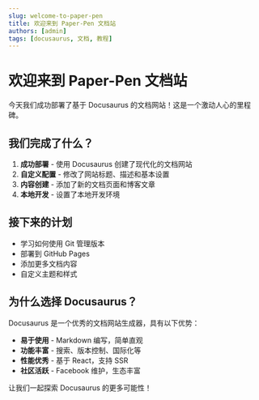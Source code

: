 ```yaml
---
slug: welcome-to-paper-pen
title: 欢迎来到 Paper-Pen 文档站
authors: [admin]
tags: [docusaurus, 文档, 教程]
---
```


# 欢迎来到 Paper-Pen 文档站

今天我们成功部署了基于 Docusaurus 的文档网站！这是一个激动人心的里程碑。

## 我们完成了什么？

1. **成功部署** - 使用 Docusaurus 创建了现代化的文档网站
2. **自定义配置** - 修改了网站标题、描述和基本设置
3. **内容创建** - 添加了新的文档页面和博客文章
4. **本地开发** - 设置了本地开发环境

<!--truncate-->

## 接下来的计划

- 学习如何使用 Git 管理版本
- 部署到 GitHub Pages
- 添加更多文档内容
- 自定义主题和样式

## 为什么选择 Docusaurus？

Docusaurus 是一个优秀的文档网站生成器，具有以下优势：

- **易于使用** - Markdown 编写，简单直观
- **功能丰富** - 搜索、版本控制、国际化等
- **性能优秀** - 基于 React，支持 SSR
- **社区活跃** - Facebook 维护，生态丰富

让我们一起探索 Docusaurus 的更多可能性！
